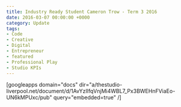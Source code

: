 ```yaml
---
title: Industry Ready Student Cameron Trow - Term 3 2016
date: 2016-03-07 00:00:00 +0000
category: Update
tags:
- Code
- Creative
- Digital
- Entrepreneur
- featured
- Professional Play
- Studio KPIs
---
```

[googleapps domain="docs" dir="a/thestudio-liverpool.net/document/d/1AvYzIlfqVnjMi4WBL7_Px3BWEHnFViaEo-UN6kMPUxc/pub" query="embedded=true" /]
